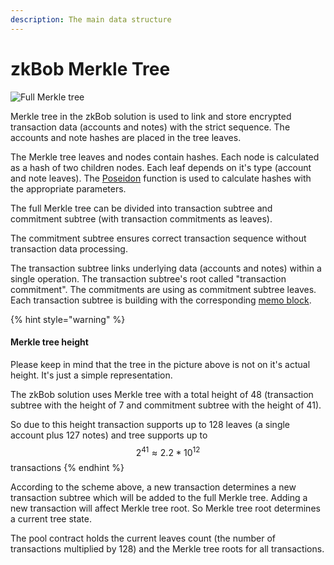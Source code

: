 ```yaml
---
description: The main data structure
---
```


# zkBob Merkle Tree

![Full Merkle tree](../../.gitbook/assets/Merkle\_200dpi\_b.png)

Merkle tree in the zkBob solution is used to link and store encrypted transaction data (accounts and notes) with the strict sequence. The accounts and note hashes are placed in the tree leaves.

The Merkle tree leaves and nodes contain hashes. Each node is calculated as a hash of two children nodes. Each leaf depends on it's type (account and note leaves). The [Poseidon](../the-poseidon-hash.md) function is used to calculate hashes with the appropriate parameters.

The full Merkle tree can be divided into transaction subtree and commitment subtree (with transaction commitments as leaves).

The commitment subtree ensures correct transaction sequence without transaction data processing.

The transaction subtree links underlying data (accounts and notes) within a single operation. The transaction subtree's root called "transaction commitment". The commitments are using as commitment subtree leaves. Each transaction subtree is building with the corresponding [memo block](../transaction-overview/untitled-1/).

{% hint style="warning" %}
#### Merkle tree height

Please keep in mind that the tree in the picture above is not on it's actual height. It's just a simple representation.

The zkBob solution uses Merkle tree with a total height of 48 (transaction subtree with the height of 7 and commitment subtree with the height of 41).

So due to this height transaction supports up to 128 leaves (a single account plus 127 notes) and tree supports up to $$2^{41} \approx 2.2 * 10^{12}$$ transactions
{% endhint %}

According to the scheme above, a new transaction determines a new transaction subtree which will be added to the full Merkle tree. Adding a new transaction will affect Merkle tree root. So Merkle tree root determines a current tree state.

The pool contract holds the current leaves count (the number of transactions multiplied by 128) and the Merkle tree roots for all transactions.

